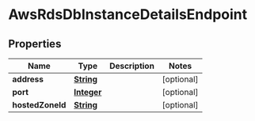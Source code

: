 

# AwsRdsDbInstanceDetailsEndpoint


## Properties

| Name | Type | Description | Notes |
|------------ | ------------- | ------------- | -------------|
|**address** | [**String**](String.md) |  |  [optional] |
|**port** | [**Integer**](Integer.md) |  |  [optional] |
|**hostedZoneId** | [**String**](String.md) |  |  [optional] |



